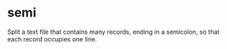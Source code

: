 # semi
Split a text file that contains many records, ending in a semicolon, so that each record occupies one line.
